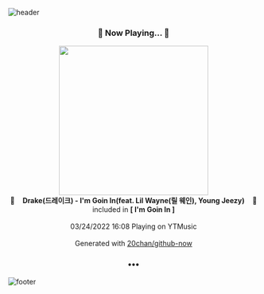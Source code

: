 ![header](https://capsule-render.vercel.app/api?type=wave&height=170&section=header&text=Hi.%20I'm%20SHIFT&fontColor=090707&fontAlignX=45&fontAlignY=65&fontSize=100)

<h3 align="center">🎵 Now Playing... 🎵</h3>
<p align="center">
  <a href="https://music.youtube.com/watch?v=4UiLRJ2AqIE">
    <img width="300" src="https://lh3.googleusercontent.com/krcYQ7Wts7D_6amsH_lIw41rWMubtmWsk8tk70IvKYQXzTgjrjoerJkRbzlGv0S1lW1GWuJpa7GmJ_Ec">
  </a>
  <br>
  🎵&nbsp&nbsp&nbsp <b>Drake(드레이크) - I'm Goin In(feat. Lil Wayne(릴 웨인), Young Jeezy)</b> &nbsp&nbsp&nbsp🎵
  <br>
  included in <b>[ I'm Goin In ]</b>
  
  <br />
  <br />
  03/24/2022 16:08 Playing on YTMusic
  <br />
  <br />
  Generated with <a href="https://github.com/20chan/github-now">20chan/github-now</a>
</p>

<h3 align="center">•••</h3>

![footer](https://capsule-render.vercel.app/api?type=wave&height=150&section=footer)
